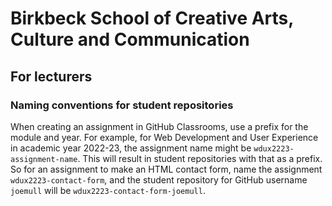 # Birkbeck School of Creative Arts, Culture and Communication

## For lecturers

### Naming conventions for student repositories

When creating an assignment in GitHub Classrooms, use a prefix for the module and year. For example, for Web Development and User Experience in academic year 2022-23, the assignment name might be `wdux2223-assignment-name`. This will result in student repositories with that as a prefix. So for an assignment to make an HTML contact form, name the assignment `wdux2223-contact-form`, and the student repository for GitHub username `joemull` will be `wdux2223-contact-form-joemull`.
